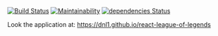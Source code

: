 [![Build Status](https://travis-ci.org/dnl1/react-league-of-legends.svg?branch=master)](https://travis-ci.org/dnl1/react-league-of-legends)
[![Maintainability](https://api.codeclimate.com/v1/badges/634f738c826a8e9035d1/maintainability)](https://codeclimate.com/github/dnl1/react-league-of-legends/maintainability)
[![dependencies Status](https://david-dm.org/dnl1/react-league-of-legends/status.svg)](https://david-dm.org/dnl1/react-league-of-legends)

Look the application at: https://dnl1.github.io/react-league-of-legends